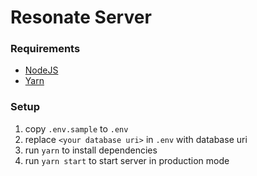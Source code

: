 # Resonate Server

### Requirements

- [NodeJS](https://nodejs.org/en/download/)
- [Yarn](https://yarnpkg.com/lang/en/docs/install/#mac-stable)

### Setup

1. copy `.env.sample` to `.env`
2. replace `<your database uri>` in `.env`  with database uri
3. run `yarn` to install dependencies
4. run `yarn start` to start server in production mode
